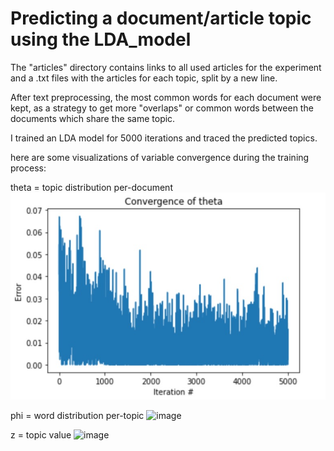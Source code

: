 # Predicting a document/article topic using the LDA_model

The "articles" directory contains links to all used articles for the experiment and a .txt files with the articles for each topic, split by a new line.

After text preprocessing, the most common words for each document were kept, as a strategy to get more "overlaps" or common words between the documents which share the same topic. 

I trained an LDA model for 5000 iterations and traced the predicted topics.

here are some visualizations of variable convergence during the training process:

theta = topic distribution per-document
![image](/images/theta.jpg)

phi = word distribution per-topic
![image](https://user-images.githubusercontent.com/48885998/173806569-34b31fa0-e8d5-43d7-8b72-9ca3faa61f2c.png)

z = topic value
![image](https://user-images.githubusercontent.com/48885998/173806666-5f095d3e-48c7-4cc1-8644-d5be5d29c655.png)


